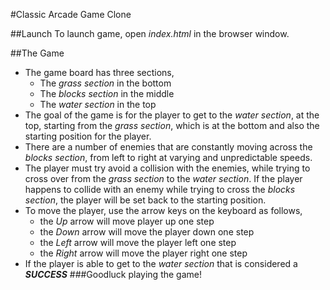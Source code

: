 #Classic Arcade Game Clone

##Launch
To launch game, open _index.html_ in the browser window.

##The Game
- The game board has three sections,
    - The _grass section_ in the bottom
    - The _blocks section_ in the middle
    - The _water section_ in the top
- The goal of the game is for the player to get to the _water section_, at the top, starting from the _grass section_, which is at the bottom and also the starting position for the player.
- There are a number of enemies that are constantly moving across the _blocks section_, from left to right at varying and unpredictable speeds.
- The player must try avoid a collision with the enemies, while trying to cross over from the _grass section_ to the _water section_.  If the player happens to collide with an enemy while trying to cross the _blocks section_, the player will be set back to the starting position.
- To move the player, use the arrow keys on the keyboard as follows,
    - the _Up_ arrow will move player up one step
    - the _Down_ arrow will move the player down one step
    - the _Left_ arrow will move the player left one step
    - the _Right_ arrow will move the player right one step
- If the player is able to get to the _water section_ that is considered a _**SUCCESS**_
###Goodluck playing the game!


